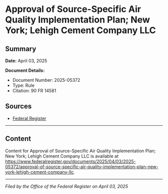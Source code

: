 # Approval of Source-Specific Air Quality Implementation Plan; New York; Lehigh Cement Company LLC

## Summary

**Date:** April 03, 2025

**Document Details:**
- Document Number: 2025-05372
- Type: Rule
- Citation: 90 FR 14581

## Sources
- [Federal Register](https://www.federalregister.gov/documents/2025/04/03/2025-05372/approval-of-source-specific-air-quality-implementation-plan-new-york-lehigh-cement-company-llc)

---

## Content

Content for Approval of Source-Specific Air Quality Implementation Plan; New York; Lehigh Cement Company LLC is available at https://www.federalregister.gov/documents/2025/04/03/2025-05372/approval-of-source-specific-air-quality-implementation-plan-new-york-lehigh-cement-company-llc.

---

*Filed by the Office of the Federal Register on April 03, 2025*
